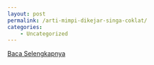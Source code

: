 ```yaml
---
layout: post
permalink: /arti-mimpi-dikejar-singa-coklat/
categories:
    - Uncategorized
---
```


[Baca Selengkapnya](/08)